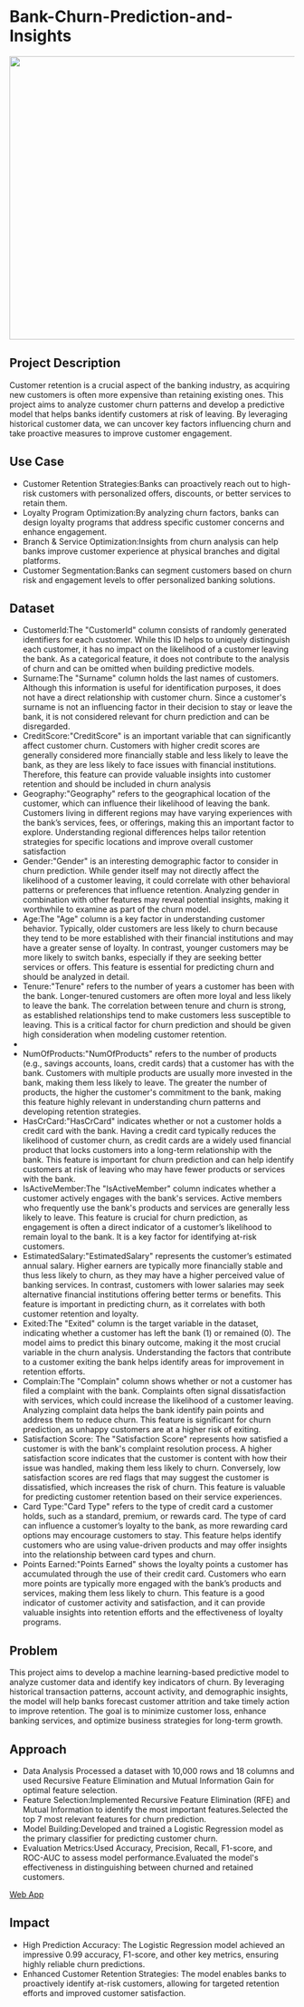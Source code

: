 # Bank-Churn-Prediction-and-Insights
<img src="https://encrypted-tbn0.gstatic.com/images?q=tbn:ANd9GcSML8WrktMAFWi1YC-EVL6uOZhtf-nGjxfKMA&s" height="500" width="800">
<h2>Project Description</h2>
<P>Customer retention is a crucial aspect of the banking industry, as acquiring new customers is often more expensive than retaining existing ones. This project aims to analyze customer churn patterns and develop a predictive model that helps banks identify customers at risk of leaving. By leveraging historical customer data, we can uncover key factors influencing churn and take proactive measures to improve customer engagement.</P>

<h2>Use Case</h2>
<ul>
  <li>Customer Retention Strategies:Banks can proactively reach out to high-risk customers with personalized offers, discounts, or better services to retain them.</li>
  <li>Loyalty Program Optimization:By analyzing churn factors, banks can design loyalty programs that address specific customer concerns and enhance engagement.</li>
  <li>Branch & Service Optimization:Insights from churn analysis can help banks improve customer experience at physical branches and digital platforms.</li>
  <li>Customer Segmentation:Banks can segment customers based on churn risk and engagement levels to offer personalized banking solutions.</li>
</ul>

<h2>Dataset</h2>
<ul>
  <li>CustomerId:The "CustomerId" column consists of randomly generated identifiers for each customer. While this ID helps to uniquely distinguish each customer, it has no impact on the likelihood of a customer leaving the bank. As a categorical feature, it does not contribute to the analysis of churn and can be omitted when building predictive models.</li>
  <li>Surname:The "Surname" column holds the last names of customers. Although this information is useful for identification purposes, it does not have a direct relationship with customer churn. Since a customer's surname is not an influencing factor in their decision to stay or leave the bank, it is not considered relevant for churn prediction and can be disregarded.</li>
  <li>CreditScore:"CreditScore" is an important variable that can significantly affect customer churn. Customers with higher credit scores are generally considered more financially stable and less likely to leave the bank, as they are less likely to face issues with financial institutions. Therefore, this feature can provide valuable insights into customer retention and should be included in churn analysis</li>
  <li>Geography:"Geography" refers to the geographical location of the customer, which can influence their likelihood of leaving the bank. Customers living in different regions may have varying experiences with the bank’s services, fees, or offerings, making this an important factor to explore. Understanding regional differences helps tailor retention strategies for specific locations and improve overall customer satisfaction</li>
  <li>Gender:"Gender" is an interesting demographic factor to consider in churn prediction. While gender itself may not directly affect the likelihood of a customer leaving, it could correlate with other behavioral patterns or preferences that influence retention. Analyzing gender in combination with other features may reveal potential insights, making it worthwhile to examine as part of the churn model.</li>
  <li>Age:The "Age" column is a key factor in understanding customer behavior. Typically, older customers are less likely to churn because they tend to be more established with their financial institutions and may have a greater sense of loyalty. In contrast, younger customers may be more likely to switch banks, especially if they are seeking better services or offers. This feature is essential for predicting churn and should be analyzed in detail.</li>
  <li>Tenure:"Tenure" refers to the number of years a customer has been with the bank. Longer-tenured customers are often more loyal and less likely to leave the bank. The correlation between tenure and churn is strong, as established relationships tend to make customers less susceptible to leaving. This is a critical factor for churn prediction and should be given high consideration when modeling customer retention.</li>
  <li><Balance:The "Balance" column reflects the amount of money a customer holds in their bank account. Customers with higher balances are typically more invested in the bank and are less likely to leave. In contrast, customers with low balances may be more willing to switch to other financial institutions offering better rates or services. This feature plays a significant role in churn prediction, as financial stakes are directly tied to loyalty./li>
    <li>NumOfProducts:"NumOfProducts" refers to the number of products (e.g., savings accounts, loans, credit cards) that a customer has with the bank. Customers with multiple products are usually more invested in the bank, making them less likely to leave. The greater the number of products, the higher the customer's commitment to the bank, making this feature highly relevant in understanding churn patterns and developing retention strategies.</li>
    <li>HasCrCard:"HasCrCard" indicates whether or not a customer holds a credit card with the bank. Having a credit card typically reduces the likelihood of customer churn, as credit cards are a widely used financial product that locks customers into a long-term relationship with the bank. This feature is important for churn prediction and can help identify customers at risk of leaving who may have fewer products or services with the bank.</li>
    <li>IsActiveMember:The "IsActiveMember" column indicates whether a customer actively engages with the bank's services. Active members who frequently use the bank's products and services are generally less likely to leave. This feature is crucial for churn prediction, as engagement is often a direct indicator of a customer’s likelihood to remain loyal to the bank. It is a key factor for identifying at-risk customers.</li>
    <li>EstimatedSalary:"EstimatedSalary" represents the customer’s estimated annual salary. Higher earners are typically more financially stable and thus less likely to churn, as they may have a higher perceived value of banking services. In contrast, customers with lower salaries may seek alternative financial institutions offering better terms or benefits. This feature is important in predicting churn, as it correlates with both customer retention and loyalty.</li>
    <li>Exited:The "Exited" column is the target variable in the dataset, indicating whether a customer has left the bank (1) or remained (0). The model aims to predict this binary outcome, making it the most crucial variable in the churn analysis. Understanding the factors that contribute to a customer exiting the bank helps identify areas for improvement in retention efforts.</li>
    <li>Complain:The "Complain" column shows whether or not a customer has filed a complaint with the bank. Complaints often signal dissatisfaction with services, which could increase the likelihood of a customer leaving. Analyzing complaint data helps the bank identify pain points and address them to reduce churn. This feature is significant for churn prediction, as unhappy customers are at a higher risk of exiting.</li>
    <li>Satisfaction Score:
The "Satisfaction Score" represents how satisfied a customer is with the bank's complaint resolution process. A higher satisfaction score indicates that the customer is content with how their issue was handled, making them less likely to churn. Conversely, low satisfaction scores are red flags that may suggest the customer is dissatisfied, which increases the risk of churn. This feature is valuable for predicting customer retention based on their service experiences.</li>
    <li>Card Type:"Card Type" refers to the type of credit card a customer holds, such as a standard, premium, or rewards card. The type of card can influence a customer’s loyalty to the bank, as more rewarding card options may encourage customers to stay. This feature helps identify customers who are using value-driven products and may offer insights into the relationship between card types and churn.</li>
    <li> Points Earned:"Points Earned" shows the loyalty points a customer has accumulated through the use of their credit card. Customers who earn more points are typically more engaged with the bank’s products and services, making them less likely to churn. This feature is a good indicator of customer activity and satisfaction, and it can provide valuable insights into retention efforts and the effectiveness of loyalty programs.</li>
</ul>

<h2>Problem</h2>
<P>This project aims to develop a machine learning-based predictive model to analyze customer data and identify key indicators of churn. By leveraging historical transaction patterns, account activity, and demographic insights, the model will help banks forecast customer attrition and take timely action to improve retention. The goal is to minimize customer loss, enhance banking services, and optimize business strategies for long-term growth.</P>

<h2>Approach</h2>
<ul>
  <li>Data Analysis Processed a dataset with 10,000 rows and 18 columns and used Recursive Feature Elimination and Mutual Information Gain for optimal feature selection.</li>
  <li>Feature Selection:Implemented Recursive Feature Elimination (RFE) and Mutual Information to identify the most important features.Selected the top 7 most relevant features for churn prediction.</li>
  <li>Model Building:Developed and trained a Logistic Regression model as the primary classifier for predicting customer churn.</li>
  <li>Evaluation Metrics:Used Accuracy, Precision, Recall, F1-score, and ROC-AUC to assess model performance.Evaluated the model's effectiveness in distinguishing between churned and retained customers.</li>
</ul>
<a href="https://huggingface.co/spaces/Anujha17/Bank_Churn">Web App</a>

<h2>Impact</h2>
<ul>
  <li>High Prediction Accuracy: The Logistic Regression model achieved an impressive 0.99 accuracy, F1-score, and other key metrics, ensuring highly reliable churn predictions.</li>
  <li>Enhanced Customer Retention Strategies: The model enables banks to proactively identify at-risk customers, allowing for targeted retention efforts and improved customer satisfaction.</li>
</ul>
